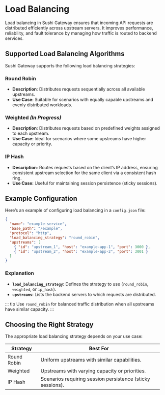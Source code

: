 # Load Balancing

Load balancing in Sushi Gateway ensures that incoming API requests are distributed efficiently across upstream servers. It improves performance, reliability, and fault tolerance by managing how traffic is routed to backend services.

## Supported Load Balancing Algorithms

Sushi Gateway supports the following load balancing strategies:

### Round Robin

- **Description**: Distributes requests sequentially across all available upstreams.
- **Use Case**: Suitable for scenarios with equally capable upstreams and evenly distributed workloads.

### Weighted _(In Progress)_

- **Description**: Distributes requests based on predefined weights assigned to each upstream.
- **Use Case**: Ideal for scenarios where some upstreams have higher capacity or priority.

### IP Hash

- **Description**: Routes requests based on the client’s IP address, ensuring consistent upstream selection for the same client via a consistent hash ring.
- **Use Case**: Useful for maintaining session persistence (sticky sessions).

## Example Configuration

Here’s an example of configuring load balancing in a `config.json` file:

```json
{
  "name": "example-service",
  "base_path": "/example",
  "protocol": "http",
  "load_balancing_strategy": "round_robin",
  "upstreams": [
    { "id": "upstream_1", "host": "example-app-1", "port": 3000 },
    { "id": "upstream_2", "host": "example-app-2", "port": 3001 }
  ]
}
```

### Explanation

- **`load_balancing_strategy`**: Defines the strategy to use (`round_robin`, `weighted`, or `ip_hash`).
- **`upstreams`**: Lists the backend servers to which requests are distributed.

::: tip
Use `round_robin` for balanced traffic distribution when all upstreams have similar capacity.
:::

## Choosing the Right Strategy

The appropriate load balancing strategy depends on your use case:

| Strategy    | Best For                                                   |
| ----------- | ---------------------------------------------------------- |
| Round Robin | Uniform upstreams with similar capabilities.               |
| Weighted    | Upstreams with varying capacity or priorities.             |
| IP Hash     | Scenarios requiring session persistence (sticky sessions). |
